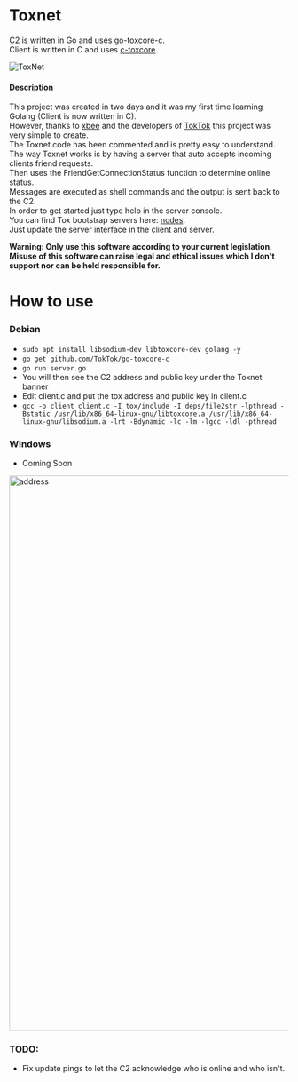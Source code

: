 # Toxnet

C2 is written in Go and uses [go-toxcore-c](https://github.com/TokTok/go-toxcore-c).  
Client is written in C and uses [c-toxcore](https://github.com/TokTok/c-toxcore).

![ToxNet](https://i.imgur.com/ySV3ynY.png)

#### Description
This project was created in two days and it was my first time learning Golang (Client is now written in C).  
However, thanks to [xbee](https://github.com/xbee) and the developers of [TokTok](https://github.com/TokTok) this project was very simple to create.  
The Toxnet code has been commented and is pretty easy to understand.  
The way Toxnet works is by having a server that auto accepts incoming clients friend requests.   
Then uses the FriendGetConnectionStatus function to determine online status.   
Messages are executed as shell commands and the output is sent back to the C2.   
In order to get started just type help in the server console.  
You can find Tox bootstrap servers here: [nodes](https://nodes.tox.chat).  
Just update the server interface in the client and server.  


__Warning: Only use this software according to your current legislation. Misuse of this software can raise legal and ethical issues which I don't support nor can be held responsible for.__

How to use
==========

### Debian

* `sudo apt install libsodium-dev libtoxcore-dev golang -y`
* `go get github.com/TokTok/go-toxcore-c`
* `go run server.go`
* You will then see the C2 address and public key under the Toxnet banner
* Edit client.c and put the tox address and public key in client.c
* `gcc -o client client.c -I tox/include -I deps/file2str -lpthread -Bstatic /usr/lib/x86_64-linux-gnu/libtoxcore.a /usr/lib/x86_64-linux-gnu/libsodium.a -lrt -Bdynamic -lc -lm -lgcc -ldl -pthread`

### Windows
* Coming Soon

<img src="https://imgur.com/HFthlr9.png" alt="address" width="1000" height="auto">


### TODO:
* Fix update pings to let the C2 acknowledge who is online and who isn't. 
